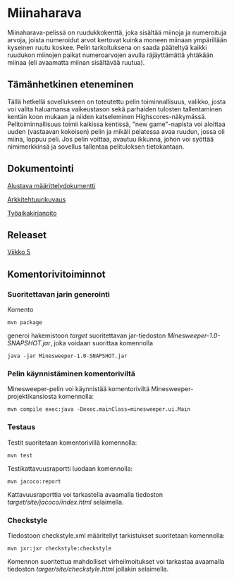 # Miinaharava
Miinaharava-pelissä on ruudukkokenttä, joka sisältää miinoja ja numeroituja arvoja, joista numeroidut arvot kertovat kuinka moneen miinaan ympärillään kyseinen ruutu koskee. Pelin tarkoituksena on saada pääteltyä kaikki ruudukon miinojen paikat numeroarvojen avulla räjäyttämättä yhtäkään miinaa (eli avaamatta miinan sisältävää ruutua).

## Tämänhetkinen eteneminen

Tällä hetkellä sovellukseen on toteutettu pelin toiminnallisuus, valikko, josta voi valita haluamansa vaikeustason sekä parhaiden tulosten tallentaminen kentän koon mukaan ja niiden katseleminen Highscores-näkymässä. Pelitoiminnallisuus toimii kaikissa kentissä, "new game"-napista voi aloittaa uuden (vastaavan kokoisen) pelin ja mikäli pelatessa avaa ruudun, jossa oli miina, loppuu peli. Jos pelin voittaa, avautuu ikkunna, johon voi syöttää nimimerkkinsä ja sovellus tallentaa pelituloksen tietokantaan.

## Dokumentointi

[Alustava määrittelydokumentti](https://github.com/hackinen/ot-harjoitustyo/blob/master/dokumentointi/alustava-maarittelydokumentti.md)

[Arkkitehtuurikuvaus](https://github.com/hackinen/ot-harjoitustyo/blob/master/dokumentointi/arkkitehtuuri.md)


[Työaikakirjanpito](https://github.com/hackinen/ot-harjoitustyo/blob/master/dokumentointi/tyoaikakirjanpito.md)

## Releaset

[Viikko 5](https://github.com/hackinen/ot-harjoitustyo/releases)

## Komentorivitoiminnot

### Suoritettavan jarin generointi

Komento

`mvn package`

generoi hakemistoon *target* suoritettavan jar-tiedoston *Minesweeper-1.0-SNAPSHOT.jar*, joka voidaan suorittaa komennolla

`java -jar Minesweeper-1.0-SNAPSHOT.jar`


### Pelin käynnistäminen komentoriviltä

Minesweeper-pelin voi käynnistää komentoriviltä Minesweeper-projektikansiosta komennolla:

`mvn compile exec:java -Dexec.mainClass=minesweeper.ui.Main`


### Testaus

Testit suoritetaan komentorivillä komennolla:

`mvn test`

Testikattavuusraportti luodaan komennolla:

`mvn jacoco:report`

Kattavuusraporttia voi tarkastella avaamalla tiedoston *target/site/jacoco/index.html* selaimella.


### Checkstyle

Tiedostoon checkstyle.xml määritellyt tarkistukset suoritetaan komennolla:

`mvn jxr:jxr checkstyle:checkstyle`

Komennon suoritettua mahdolliset virheilmoitukset voi tarkastaa avaamalla tiedoston *targer/site/checkstyle.html* jollakin selaimella.
